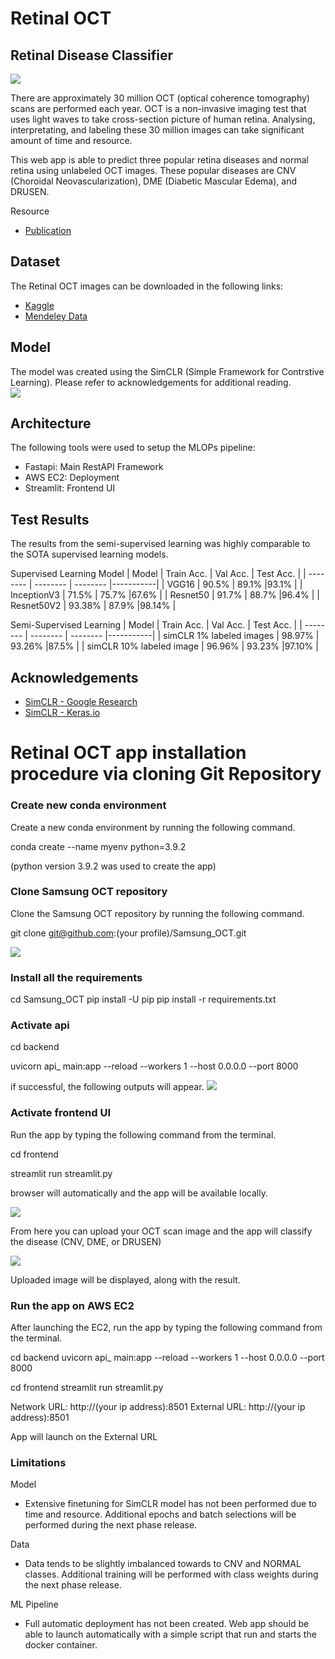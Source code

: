 # Retinal OCT

##   Retinal Disease Classifier
![](https://i.imgur.com/2HBIIJd.png)

There are approximately 30 million OCT (optical coherence tomography) scans are performed each year. OCT is a non-invasive imaging test that uses light waves to take cross-section picture of human retina. Analysing, interpretating, and labeling these 30 million images can take significant amount of time and resource. 

This web app is able to predict three popular retina diseases and normal retina using unlabeled OCT images. These popular diseases are CNV (Choroidal Neovascularization), DME (Diabetic Mascular Edema), and DRUSEN. 

Resource
- [Publication](https://www.cell.com/cell/fulltext/S0092-8674(18)30154-5)


## Dataset
The Retinal OCT images can be downloaded in the following links:
- [Kaggle](https://www.kaggle.com/code/paultimothymooney/detect-retina-damage-from-oct-images/notebook)
- [Mendeley Data](https://data.mendeley.com/datasets/rscbjbr9sj/2)

## Model 
The model was created using the SimCLR (Simple Framework for Contrstive Learning). Please refer to acknowledgements for additional reading.  
![](https://i.imgur.com/QhfGuOV.gif)

## Architecture 
The following tools were used to setup the MLOPs pipeline:
- Fastapi: Main RestAPI Framework
- AWS EC2: Deployment
- Streamlit: Frontend UI

## Test Results
The results from the semi-supervised learning was highly comparable to the SOTA supervised learning models. 

Supervised Learning Model
| Model         | Train Acc. | Val Acc. | Test Acc. |
| --------      | --------   | -------- |-----------|
| VGG16         | 90.5%      | 89.1%    |93.1%      |
| InceptionV3   | 71.5%      | 75.7%    |67.6%      |
| Resnet50      | 91.7%      | 88.7%    |96.4%      |
| Resnet50V2    | 93.38%     | 87.9%    |98.14%     |



Semi-Supervised Learning
| Model                     | Train Acc.  | Val Acc. | Test Acc. |
| --------                  | --------    | -------- |-----------|
| simCLR 1% labeled images  | 98.97%      | 93.26%   |87.5%      |
| simCLR 10% labeled image  | 96.96%      | 93.23%   |97.10%     |


## Acknowledgements
- [SimCLR - Google Research](https://github.com/google-research/simclr)
- [SimCLR - Keras.io](https://keras.io/examples/vision/semisupervised_simclr/)

# Retinal OCT app installation procedure via cloning Git Repository

### Create new conda environment
Create a new conda environment by running the following command. 

conda create --name myenv python=3.9.2 

(python version 3.9.2 was used to create the app)

### Clone Samsung OCT repository
Clone the Samsung OCT repository by running the following command.

git clone git@github.com:(your profile)/Samsung_OCT.git

![](https://i.imgur.com/K4JTdIG.png)

### Install all the requirements

cd Samsung_OCT
pip install -U pip
pip install -r requirements.txt


### Activate api
cd backend

uvicorn api_ main:app --reload --workers 1 --host 0.0.0.0 --port 8000

if successful, the following outputs will appear.
![](https://i.imgur.com/7sG8rZ4.png)


### Activate frontend UI

Run the app by typing the following command from the terminal. 

cd frontend

streamlit run streamlit.py

browser will automatically and the app will be available locally. 

![](https://i.imgur.com/BzDMT4P.png)

From here you can upload your OCT scan image and the app will classify the disease (CNV, DME, or DRUSEN)

![](https://i.imgur.com/knwkrU2.jpg)

Uploaded image will be displayed, along with the result. 


### Run the app on AWS EC2

After launching the EC2, run the app by typing the following command from the terminal.

cd backend
uvicorn api_ main:app --reload --workers 1 --host 0.0.0.0 --port 8000

cd frontend
streamlit run streamlit.py

Network URL: http://(your ip address):8501
External URL: http://(your ip address):8501

App will launch on the External URL

### Limitations

Model 
- Extensive finetuning for SimCLR model has not been performed due to time and resource. Additional epochs and batch selections will be performed during the next phase release. 

Data
- Data tends to be slightly imbalanced towards to CNV and NORMAL classes. Additional training will be performed with class weights during the next phase release.

ML Pipeline
- Full automatic deployment has not been created. Web app should be able to launch automatically with a simple script that run and starts the docker container.  
